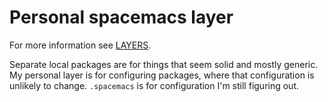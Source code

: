 # Personal spacemacs layer

For more information see [LAYERS](https://develop.spacemacs.org/doc/LAYERS.html).

Separate local packages are for things that seem solid and mostly
generic. My personal layer is for configuring packages, where that
configuration is unlikely to change. `.spacemacs` is for configuration
I'm still figuring out.
